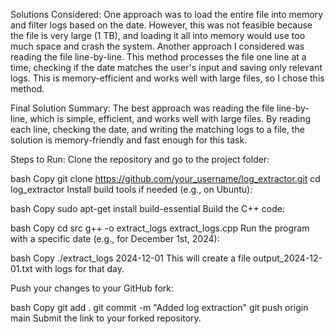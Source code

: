 Solutions Considered:
One approach was to load the entire file into memory and filter logs based on the date. 
However, this was not feasible because the file is very large (1 TB), and loading it all into memory would use too much space and crash the system.
Another approach I considered was reading the file line-by-line. 
This method processes the file one line at a time, checking if the date matches the user's input and saving only relevant logs. 
This is memory-efficient and works well with large files, so I chose this method.

Final Solution Summary:
The best approach was reading the file line-by-line, which is simple, efficient, and works well with large files. 
By reading each line, checking the date, and writing the matching logs to a file, the solution is memory-friendly and fast enough for this task.




Steps to Run:
Clone the repository and go to the project folder:

bash
Copy
git clone https://github.com/your_username/log_extractor.git
cd log_extractor
Install build tools if needed (e.g., on Ubuntu):

bash
Copy
sudo apt-get install build-essential
Build the C++ code:

bash
Copy
cd src
g++ -o extract_logs extract_logs.cpp
Run the program with a specific date (e.g., for December 1st, 2024):

bash
Copy
./extract_logs 2024-12-01
This will create a file output_2024-12-01.txt with logs for that day.

Push your changes to your GitHub fork:

bash
Copy
git add .
git commit -m "Added log extraction"
git push origin main
Submit the link to your forked repository.
